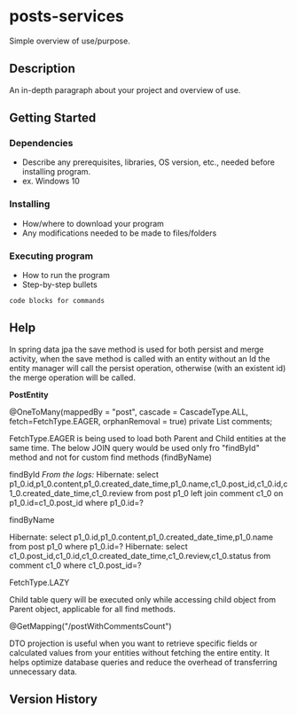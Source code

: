 # posts-services

Simple overview of use/purpose.

## Description

An in-depth paragraph about your project and overview of use.

## Getting Started

### Dependencies

* Describe any prerequisites, libraries, OS version, etc., needed before installing program.
* ex. Windows 10

### Installing

* How/where to download your program
* Any modifications needed to be made to files/folders

### Executing program

* How to run the program
* Step-by-step bullets
```
code blocks for commands
```

## Help

In spring data jpa the save method is used for both persist and merge activity, when the save method is called with an entity without an Id the entity manager will call the persist operation, otherwise (with an existent id) the merge operation will be called.

**PostEntity**

 @OneToMany(mappedBy = "post", cascade = CascadeType.ALL, fetch=FetchType.EAGER, orphanRemoval = true)
 private List<CommentEntity> comments;

FetchType.EAGER is being used to load both Parent and Child entities at the same time. The below JOIN query would be used only fro "findById" method and not for custom find methods (findByName)

findById
 *From the logs:*
  Hibernate: select p1_0.id,p1_0.content,p1_0.created_date_time,p1_0.name,c1_0.post_id,c1_0.id,c1_0.created_date_time,c1_0.review from post p1_0 left join comment c1_0 on p1_0.id=c1_0.post_id where p1_0.id=?

findByName

Hibernate: select p1_0.id,p1_0.content,p1_0.created_date_time,p1_0.name from post p1_0 where p1_0.id=?
Hibernate: select c1_0.post_id,c1_0.id,c1_0.created_date_time,c1_0.review,c1_0.status from comment c1_0 where c1_0.post_id=?


FetchType.LAZY

Child table query will be executed only while accessing child object from Parent object, applicable for all find methods.

@GetMapping("/postWithCommentsCount")

DTO projection is useful when you want to retrieve specific fields or calculated values from your entities without fetching the entire entity. It helps optimize database queries and reduce the overhead of transferring unnecessary data.


## Version History
